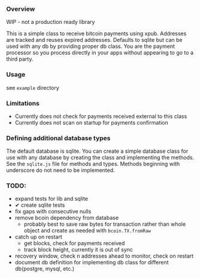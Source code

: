 ### Overview

WIP - not a production ready library

This is a simple class to receive bitcoin payments using xpub.  Addresses are tracked
and reuses expired addresses.  Defaults to sqlite but can be used with any db by providing
proper db class.  You are the payment processor so you process directly in your apps without
appearing to go to a third party.

### Usage

see `example` directory

### Limitations

* Currently does not check for payments received external to this class
* Currently does not scan on startup for payments confirmation

### Defining additional database types

The default database is sqlite.  You can create a simple database class for use with any database by creating the class and implementing the methods.  See the `sqlite.js` file for methods and types.  Methods beginning with underscore do not need to be implemented.

### TODO:

* expand tests for lib and sqlite
* ✔ create sqlite tests
* fix gaps with consecutive nulls
* remove bcoin dependency from database
    * probably best to save raw bytes for transaction rather than whole object and create as needed with `bcoin.TX.fromRaw`
* catch up on restart
    * get blocks, check for payments received
    * track block height, currently it is out of sync
* recovery window, check n addresses ahead to monitor, check on restart
* document db definition for implementing db class for different db(postgre, mysql, etc.)

 